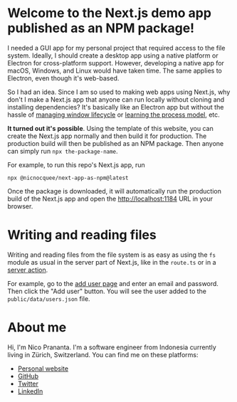 # Welcome to the Next.js demo app published as an NPM package!

I needed a GUI app for my personal project that required access to the file system. Ideally, I should create a desktop app using a native platform or Electron for cross-platform support. However, developing a native app for macOS, Windows, and Linux would have taken time. The same applies to Electron, even though it's web-based.

So I had an idea. Since I am so used to making web apps using Next.js, why don't I make a Next.js app that anyone can run locally without cloning and installing dependencies? It's basically like an Electron app but without the hassle of [managing window lifecycle](https://www.electronjs.org/docs/latest/tutorial/tutorial-first-app#managing-your-apps-window-lifecycle) or [learning the process model](https://www.electronjs.org/docs/latest/tutorial/process-model), etc.

**It turned out it's possible**. Using the template of this website, you can create the Next.js app normally and then build it for production. The production build will then be published as an NPM package. Then anyone can simply run `npx the-package-name`.

For example, to run this repo's Next.js app, run

```
npx @nicnocquee/next-app-as-npm@latest
```

Once the package is downloaded, it will automatically run the production build of the Next.js app and open the [http://localhost:1184](http://localhost:1184) URL in your browser.

# Writing and reading files

Writing and reading files from the file system is as easy as using the `fs` module as usual in the server part of Next.js, like in the `route.ts` or in a [server action](https://nextjs.org/docs/app/building-your-application/data-fetching/server-actions-and-mutations).

For example, go to the [add user page](/add-user) and enter an email and password. Then click the "Add user" button. You will see the user added to the `public/data/users.json` file.

# About me

Hi, I'm Nico Prananta. I'm a software engineer from Indonesia currently living in Zürich, Switzerland. You can find me on these platforms:

- [Personal website](https://nico.fyi)
- [GitHub](https://github.com/nicnocquee)
- [Twitter](https://twitter.com/2co_p)
- [LinkedIn](https://www.linkedin.com/in/nico-prananta-884750200/)
